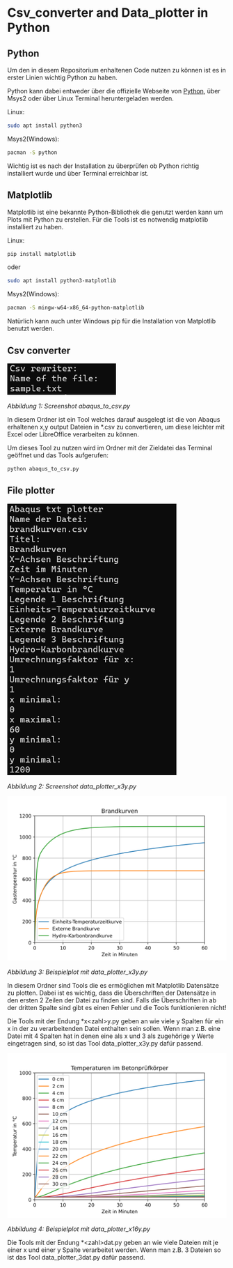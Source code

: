 # Csv\_converter and Data\_plotter in Python 

## Python

Um den in diesem Repositorium enhaltenen Code nutzen zu können ist es in erster Linien wichtig Python zu haben.

Python kann dabei entweder über die offizielle Webseite von [Python](https://www.python.org/), über Msys2 oder über Linux Terminal heruntergeladen werden.

Linux: 

```bash
sudo apt install python3
```

Msys2(Windows):

```bash
pacman -S python
```

Wichtig ist es nach der Installation zu überprüfen ob Python richtig installiert wurde und über Terminal erreichbar ist.

## Matplotlib

Matplotlib ist eine bekannte Python-Bibliothek die genutzt werden kann um Plots mit Python zu erstellen. Für die Tools ist es notwendig matplotlib installiert zu haben.

Linux:

```bash
pip install matplotlib
```

oder

```bash
sudo apt install python3-matplotlib
```

Msys2(Windows):

```bash
pacman -S mingw-w64-x86_64-python-matplotlib
```

Natürlich kann auch unter Windows pip für die Installation von Matplotlib benutzt werden.

## Csv converter

![image](images/csv_converter.png)

*Abbildung 1: Screenshot abaqus_to_csv.py*

In diesem Ordner ist ein Tool welches darauf ausgelegt ist die von Abaqus erhaltenen x,y output Dateien in \*.csv zu convertieren, um diese leichter mit Excel oder LibreOffice verarbeiten zu können.

Um dieses Tool zu nutzen wird im Ordner mit der Zieldatei das Terminal geöffnet und das Tools aufgerufen:

```bash
python abaqus_to_csv.py
```

## File plotter

![image](images/data_plotter_x3y.png)

*Abbildung 2: Screenshot data_plotter_x3y.py*

![image](images/brandkurven.png)

*Abbildung 3: Beispielplot mit data_plotter_x3y.py*

In diesem Ordner sind Tools die es ermöglichen mit Matplotlib Datensätze zu plotten. Dabei ist es wichtig, dass die Überschriften der Datensätze in den ersten 2 Zeilen der Datei zu finden sind. Falls die Überschriften in ab der dritten Spalte sind gibt es einen Fehler und die Tools funktionieren nicht!

Die Tools mit der Endung \*x\<zahl\>y.py geben an wie viele y Spalten für ein x in der zu verarbeitenden Datei enthalten sein sollen. Wenn man z.B. eine Datei mit 4 Spalten hat in denen eine als x und 3 als zugehörige y Werte eingetragen sind, so ist das Tool data\_plotter\_x3y.py dafür passend.

![image](images/diagram_beton_r60.png)

*Abbildung 4: Beispielplot mit data_plotter_x16y.py*


Die Tools mit der Endung \*\<zahl\>dat.py geben an wie viele Dateien mit je einer x und einer y Spalte verarbeitet werden. Wenn man z.B. 3 Dateien so ist das Tool data\_plotter\_3dat.py dafür passend.


